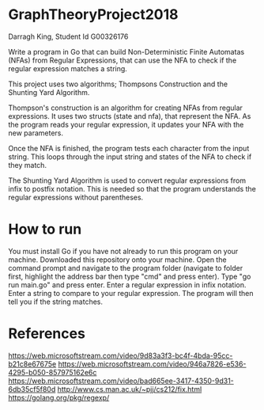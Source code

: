# GraphTheoryProject2018
Darragh King, Student Id G00326176

Write a program in Go that can build Non-Deterministic Finite Automatas (NFAs) from Regular Expressions, that can use the NFA to check if the regular expression matches a string.

This project uses two algorithms; Thompsons Construction and the Shunting Yard Algorithm. 

Thompson's construction is an algorithm for creating NFAs from regular expressions. It uses two structs (state and nfa), that represent the NFA. As the program reads your regular expression, it updates your NFA with the new parameters. 

Once the NFA is finished, the program tests each character from the input string. This loops through the input string and states of the NFA to check if they match.

The Shunting Yard Algorithm is used to convert regular expressions from infix to postfix notation. This is needed so that the program understands the regular expressions without parentheses.


# How to run
You must install Go if you have not already to run this program on your machine.
Downloaded this repository onto your machine. 
Open the command prompt and navigate to the program folder (navigate to folder first, highlight the address bar then type "cmd" and press enter). 
Type "go run main.go" and press enter.
Enter a regular expression in infix notation. 
Enter a string to compare to your regular expression. 
The program will then tell you if the string matches.

# References

https://web.microsoftstream.com/video/9d83a3f3-bc4f-4bda-95cc-b21c8e67675e
https://web.microsoftstream.com/video/946a7826-e536-4295-b050-857975162e6c
https://web.microsoftstream.com/video/bad665ee-3417-4350-9d31-6db35cf5f80d
http://www.cs.man.ac.uk/~pjj/cs212/fix.html
https://golang.org/pkg/regexp/


